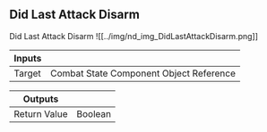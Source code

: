 ## Did Last Attack Disarm
Did Last Attack Disarm
![[../img/nd_img_DidLastAttackDisarm.png]]

|Inputs||
|--|--|
| Target | Combat State Component Object Reference |

|Outputs||
|--|--|
| Return Value | Boolean |
